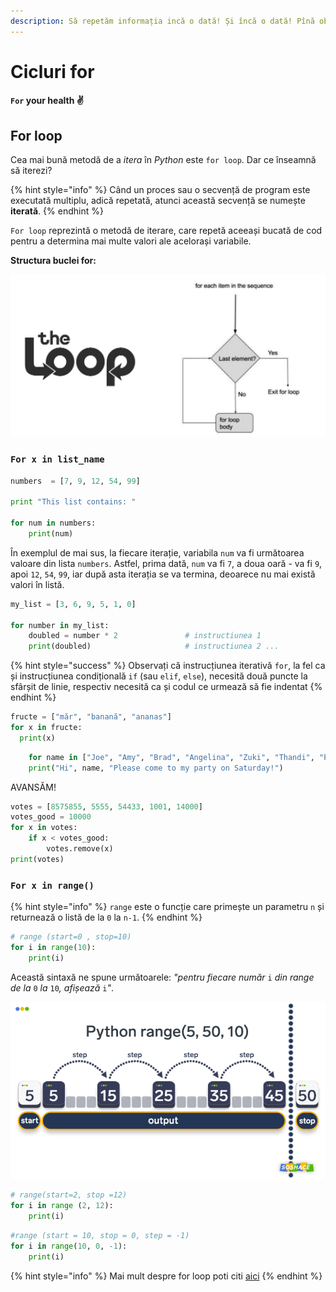 ```yaml
---
description: Să repetăm informația incă o dată! Și încă o dată! Pînă obosim... cicluri!
---
```


# Cicluri for

#### **`For` your health**  **✌️**  

## For loop 

Cea mai bună metodă de a _itera_ în _Python_ este `for loop`. Dar ce înseamnă să iterezi?

{% hint style="info" %}
Când un proces sau o secvență de program este executată multiplu, adică repetată, atunci această secvență se numește **iterată**.
{% endhint %}

`For loop` reprezintă o metodă de iterare, care repetă aceeași bucată de cod pentru a determina mai multe valori ale acelorași variabile.

 **Structura buclei for:**

![](../.gitbook/assets/2_5.png)

### `For x in list_name`

```python
numbers  = [7, 9, 12, 54, 99]

print "This list contains: "

for num in numbers:
    print(num)
```

În exemplul de mai sus, la fiecare iterație, variabila `num` va fi următoarea valoare din lista `numbers`. Astfel, prima dată, `num` va fi `7`, a doua oară - va fi `9`, apoi `12`, `54`, `99`, iar după asta iterația se va termina, deoarece nu mai există valori în listă.

```python
my_list = [3, 6, 9, 5, 1, 0]

for number in my_list:
    doubled = number * 2               # instructiunea 1  
    print(doubled)                     # instructiunea 2 ...
```

{% hint style="success" %}
Observați că instrucțiunea iterativă `for`, la fel ca și instrucțiunea condițională `if` \(sau `elif`, `else`\), necesită două puncte la sfârșit de linie, respectiv necesită ca și codul ce urmează să fie indentat
{% endhint %}

```python
fructe = ["măr", "banană", "ananas"]
for x in fructe:
  print(x)
```

```python
    for name in ["Joe", "Amy", "Brad", "Angelina", "Zuki", "Thandi", "Paris"]:
    print("Hi", name, "Please come to my party on Saturday!")
```

AVANSĂM! 

```python
votes = [8575855, 5555, 54433, 1001, 14000]
votes_good = 10000
for x in votes:
    if x < votes_good:
        votes.remove(x)
print(votes)
```

### `For x in range()`

{% hint style="info" %}
`range` este o funcție care primește un parametru `n` și returnează o listă de la `0` la `n-1`.
{% endhint %}

```python
# range (start=0 , stop=10)
for i in range(10):
    print(i)
```

Această sintaxă ne spune următoarele: _"pentru fiecare număr_ `i` _din range de la_ `0` _la_ `10`_, afișează_ `i`_"_.



![](../.gitbook/assets/python-range-explained-and-visualized-range-stop-parameter.png)

```python
# range(start=2, stop =12)
for i in range (2, 12):
    print(i)
```

```python
#range (start = 10, stop = 0, step = -1)
for i in range(10, 0, -1):
    print(i)
```

{% hint style="info" %}
Mai mult despre for loop poti citi [aici](https://pynative.com/python-for-loop/)
{% endhint %}



